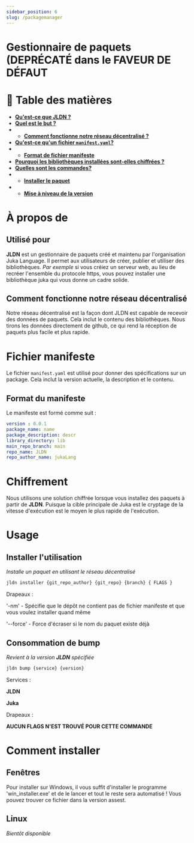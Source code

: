 ```yaml
---
sidebar_position: 6
slug: /packagemanager
---
```


# Gestionnaire de paquets (DEPRÉCATÉ dans le FAVEUR DE DÉFAUT

<h1>📖 Table des matières</h1>

- [**Qu'est-ce que JLDN ?**](#about)
- [**Quel est le but ?**](#used-for)
- - [**Comment fonctionne notre réseau décentralisé ?**](#how-our-decentralized-network-works)
- [**Qu'est-ce qu'un fichier `manifest.yaml`?**](#manifest-file)
- - [**Format de fichier manifeste**](#manifest-format)
- [**Pourquoi les bibliothèques installées sont-elles chiffrées ?**](#encryption)
- [**Quelles sont les commandes?**](#usage)
- - [**Installer le paquet**](#install-usage)
- - [**Mise à niveau de la version**](#bump-usage)

# À propos de

## Utilisé pour

**JLDN** est un gestionnaire de paquets créé et maintenu par l'organisation Juka Language. Il permet aux utilisateurs de créer, publier et utiliser des bibliothèques. _Par exemple_ si vous créiez un serveur web, au lieu de recréer l'ensemble du protocole https, vous pouvez installer une bibliothèque juka qui vous donne un cadre solide.

## Comment fonctionne notre réseau décentralisé

Notre réseau décentralisé est la façon dont JLDN est capable de recevoir des données de paquets. Cela inclut le contenu des bibliothèques. Nous tirons les données directement de github, ce qui rend la réception de paquets plus facile et plus rapide.

# Fichier manifeste

Le fichier `manifest.yaml` est utilisé pour donner des spécifications sur un package. Cela inclut la version actuelle, la description et le contenu.

## Format du manifeste

Le manifeste est formé comme suit :

```yaml
version : 0.0.1
package_name: name
package_description: descr
library_directory: lib
main_repo_branch: main
repo_name: JLDN
repo_author_name: jukaLang
```

# Chiffrement

Nous utilisons une solution chiffrée lorsque vous installez des paquets à partir de **JLDN**. Puisque la cible principale de Juka est le cryptage de la vitesse d'exécution est le moyen le plus rapide de l'exécution.

# Usage

## Installer l'utilisation

_Installe un paquet en utilisant le réseau décentralisé_

```bash
jldn installer {git_repo_author} {git_repo} {branch} { FLAGS }
```

Drapeaux :

'-nm' - Spécifie que le dépôt ne contient pas de fichier manifeste et que vous voulez installer quand même

'--force' - Force d'écraser si le nom du paquet existe déjà

## Consommation de bump

_Revient à la version **JLDN** spécifiée_

```bash
jldn bump {service} {version}
```

Services :

**JLDN**

**Juka**

Drapeaux :

**AUCUN FLAGS N'EST TROUVÉ POUR CETTE COMMANDE**

# Comment installer

## Fenêtres

Pour installer sur Windows, il vous suffit d'installer le programme 'win_installer.exe' et de le lancer et tout le reste sera automatisé ! Vous pouvez trouver ce fichier dans la version assest.

## Linux

_Bientôt disponible_
